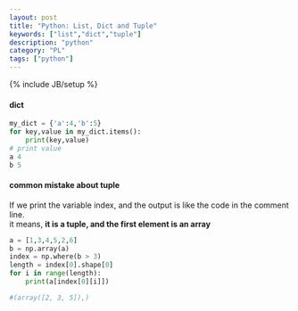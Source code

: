 ```yaml
---
layout: post
title: "Python: List, Dict and Tuple"
keywords: ["list","dict","tuple"]
description: "python"
category: "PL"
tags: ["python"]
---
```

{% include JB/setup %}

#### dict

```python
my_dict = {'a':4,'b':5}
for key,value in my_dict.items():
    print(key,value)
# print value
a 4
b 5
```

#### common mistake about tuple

If we print the variable index, and the output is like the code in the comment line. <br />
it means, **it is a tuple, and the first element is an array**

```python
a = [1,3,4,5,2,6]
b = np.array(a)
index = np.where(b > 3)
length = index[0].shape[0]
for i in range(length):
    print(a[index[0][i]])

#(array([2, 3, 5]),)
```
